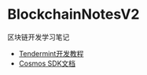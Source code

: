 # BlockchainNotesV2
区块链开发学习笔记

- [Tendermint开发教程](./doc/tendermint_tutorial/README.md)
- [Cosmos SDK文档](./cosmos-sdk/docs/README.md)

